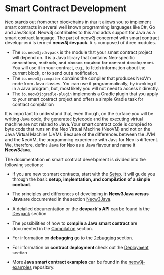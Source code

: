 # Smart Contract Development

Neo stands out from other blockchains in that it allows you to implement smart contracts in several well known
programming languages like C#, Go and JavaScript. Neow3j contributes to this and adds support for Java as a smart
contract language. The part of neow3j concerned with smart contract development is termed **neow3j devpack**. 
It is composed of three modules.

- The `io.neow3j:devpack` is the module that your smart contract project will depend on. It is a Java library that
  contains Neo-specific annotations, methods, and classes required for contract development. You will use it in your
  contract, e.g., to fetch information about the current block, or to send out a notification.  
- The `io.neow3j:compiler` contains the compiler that produces NeoVm code from Java classes. You can use it 
  programmatically, by invoking it in a Java program, but, most likely you will not need to access it directly.
- The `io.neow3j:gradle-plugin` implements a Gradle plugin that you apply to your smart contract project and offers a
  simple Gradle task for contract compilation

It is important to understand that, even though, on the surface you will be writing Java code, the generated bytecode 
and the executing virtual machine are not related to Java. Your smart contract code is compiled to byte code that runs
on the Neo Virtual Machine (NeoVM) and not on the Java Virtual Machine (JVM). Because of the differences between the JVM
and the NeoVM, the programming experience with Java for Neo is different. We, therefore, define Java for Neo as a Java
flavour and name it **Neow3Java**.

The documentation on smart contract development is divided into the following sections:

- If you are new to smart contracts, start with the [Setup](smart_contract_development/setup.md). It will guide you
  through the basic **setup, implemtation, and compilation of a simple contract**.

- The principles and differences of developing in **Neow3Java versus Java** are documented in the section 
  [Neow3Java](smart_contract_development/neow3java.md).

- A detailed documentation on the **devpack's API** can be found in the
[Devpack](smart_contract_development/devpack.md#Devpack) section.

- The possibilities of how to **compile a Java smart contract** are documented in the 
[Compilation](smart_contract_development/compilation.md#compilation) section.

- For information on **debugging** go to the
[Debugging](smart_contract_development/debugging.md#debugging) section.

- For information on **contract deployment** check out the 
[Deployment](smart_contract_development/deployment.md#Deployment) section. 

- More **Java smart contract examples** can be found in the 
[neow3j-examples](https://github.com/neow3j/neow3j-examples-java) repository.
